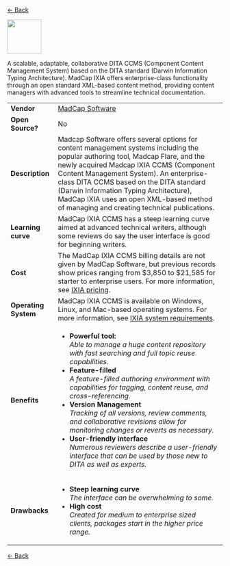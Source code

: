 <a href="readme.md"><- Back</a>

 <a href="https://www.madcapsoftware.com"><img src='ixia-logo.png' height='80'></a> 
 
A scalable, adaptable, collaborative DITA CCMS (Component Content Management System) based on the DITA standard (Darwin Information Typing Architecture). MadCap IXIA offers enterprise-class functionality through an open standard XML-based content method, providing content managers with advanced tools to streamline technical documentation.

<table>
  <tr>
    <td><b>Vendor</td>
    <td> <a href="https://www.madcapsoftware.com">MadCap Software</a></td>
  </tr>
  <tr>
    <td><b>Open Source?</td>
    <td>No</td>
  </tr>
  <tr>
    <td><b>Description</td>
    <td>Madcap Software offers several options for content management systems including the popular authoring tool, Madcap Flare, and the newly acquired Madcap IXIA CCMS (Component Content Management System). An enterprise-class DITA CCMS based on the DITA standard (Darwin Information Typing Architecture), MadCap IXIA uses an open XML-based method of managing and creating technical publications.
  </tr> 
  <tr>
    <td><b>Learning curve</td>
    <td>MadCap IXIA CCMS has a steep learning curve aimed at advanced technical writers, although some reviews do say the user interface is good for beginning writers. </td>
  </tr> 
  <tr>
    <td><b>Cost</td>
    <td>The MadCap IXIA CCMS billing details are not given by MadCap Software, but previous records show prices ranging from $3,850 to $21,585 for starter to enterprise users. For more information,  see <a href="https://www.madcapsoftware.com/pricing/"> IXIA pricing</a>.</td>
  </tr>
  <tr>
    <td><b>Operating System</td>
    <td>MadCap IXIA CCMS is available on Windows, Linux, and Mac-based operating systems. For more information, see <a href="https://www.ixiasoft.com/learning-support/documentation/version/5-0/system-requirements/">IXIA system requirements</a>.</td>
  </tr> 
  <tr>
    <td><b>Benefits</td>
  <td>
    <ul>
      <li><b>Powerful  tool:</b><br><i>Able to manage a huge content repository with fast searching and full topic reuse capabilities.</i></li>
      <li><b>Feature-filled </b><br><i>A feature-filled authoring environment with capabilities for tagging, content reuse, and cross-referencing.</i></li>
      <li><b>Version Management</b><br><i>Tracking of all versions, review comments, and collaborative revisions allow for monitoring changes or reverts as necessary.</i></li>
      <li><b> User-friendly interface</b><br><i>Numerous reviewers describe a user-friendly interface that can be used by those new to DITA as well as experts.</i></li>
    </ul>
  </td>
</tr>
<tr>
  <td><b>Drawbacks</td>
  <td>
    <ul>
      <li><b>Steep learning curve</b><br><i>The interface can be overwhelming to some. </i></li>
      <li><b>High cost</b><br><i>Created for medium to enterprise sized clients, packages start in the higher price range. </i></li>
    </ul>
  </td> 
</tr>
<tr>
</tr>
</table>
<a href="readme.md"><- Back</a>
